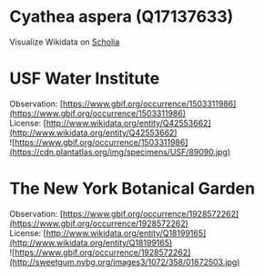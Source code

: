 
Cyathea aspera (Q17137633)
==========================
  
Visualize Wikidata on [Scholia](https://scholia.toolforge.org/taxon/Q17137633)
# USF Water Institute
  
Observation: [https://www.gbif.org/occurrence/1503311986](https://www.gbif.org/occurrence/1503311986)  
License: [http://www.wikidata.org/entity/Q42553662](http://www.wikidata.org/entity/Q42553662)  
![https://www.gbif.org/occurrence/1503311986](https://cdn.plantatlas.org/img/specimens/USF/89090.jpg)
# The New York Botanical Garden
  
Observation: [https://www.gbif.org/occurrence/1928572262](https://www.gbif.org/occurrence/1928572262)  
License: [http://www.wikidata.org/entity/Q18199165](http://www.wikidata.org/entity/Q18199165)  
![https://www.gbif.org/occurrence/1928572262](http://sweetgum.nybg.org/images3/1072/358/01872503.jpg)